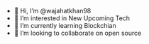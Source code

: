- 👋 Hi, I’m @wajahatkhan98
- 👀 I’m interested in New Upcoming Tech
- 🌱 I’m currently learning Blockchian
- 💞️ I’m looking to collaborate on open source


<!---
wajahatkhan98/wajahatkhan98 is a ✨ special ✨ repository because its `README.md` (this file) appears on your GitHub profile.
You can click the Preview link to take a look at your changes.
--->
